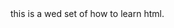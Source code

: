 <!doctype>
<html>
  <head>
  </head>
<body>
  this is a wed set of how to learn html.
  </body>
</html>
